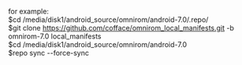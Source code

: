 for example:									
$cd /media/disk1/android_source/omnirom/android-7.0/.repo/						
$git clone https://github.com/cofface/omnirom_local_manifests.git -b omnirom-7.0 local_manifests		
$cd /media/disk1/android_source/omnirom/android-7.0			
$repo sync --force-sync
